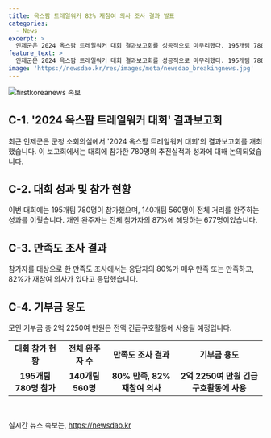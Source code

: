 ```yaml
---
title: 옥스팜 트레일워커 82% 재참여 의사 조사 결과 발표
categories:
  - News
excerpt: >
  인제군은 2024 옥스팜 트레일워커 대회 결과보고회를 성공적으로 마무리했다. 195개팀 780명이 참가한 대회에서 140개팀 560명이 완주하며, 개인 완주자는 전체 참가자의 87%에 달했다. 만족도 조사 결과 80%가 매우 만족 또는 만족하고, 82%가 재참여 의사를 밝혀 대회 성공을 확인했다. 이번 대회를 통해 총 2억 2250여 만원의 기부금이 모여 전 세계 긴급구호활동에 사용된다. #옥스팜 #트레일워커 #참가자 #재참여 #인제군
feature_text: >
  인제군은 2024 옥스팜 트레일워커 대회 결과보고회를 성공적으로 마무리했다. 195개팀 780명이 참가한 대회에서 140개팀 560명이 완주하며, 개인 완주자는 전체 참가자의 87%에 달했다. 만족도 조사 결과 80%가 매우 만족 또는 만족하고, 82%가 재참여 의사를 밝혀 대회 성공을 확인했다. 이번 대회를 통해 총 2억 2250여 만원의 기부금이 모여 전 세계 긴급구호활동에 사용된다. #옥스팜 #트레일워커 #참가자 #재참여 #인제군
image: 'https://newsdao.kr/res/images/meta/newsdao_breakingnews.jpg'
---
```


<p><img src="https://newsdao.kr/res/images/meta/newsdao_breakingnews.jpg" alt="firstkoreanews 속보" /></p>

<h2 data-ke-size="size26">C-1. '2024 옥스팜 트레일워커 대회' 결과보고회</h2>

<p data-ke-size="size16">최근 인제군은 군청 소회의실에서 '2024 옥스팜 트레일워커 대회'의 결과보고회를 개최했습니다. 이 보고회에서는 대회에 참가한 780명의 추진실적과 성과에 대해 논의되었습니다.</p>

<h2 data-ke-size="size26">C-2. 대회 성과 및 참가 현황</h2>

<p data-ke-size="size16">이번 대회에는 195개팀 780명이 참가했으며, 140개팀 560명이 전체 거리를 완주하는 성과를 이뤘습니다. 개인 완주자는 전체 참가자의 87%에 해당하는 677명이었습니다. </p>

<h2 data-ke-size="size26">C-3. 만족도 조사 결과</h2>

<p data-ke-size="size16">참가자를 대상으로 한 만족도 조사에서는 응답자의 80%가 매우 만족 또는 만족하고, 82%가 재참여 의사가 있다고 응답했습니다.</p>

<h2 data-ke-size="size26">C-4. 기부금 용도</h2>

<p data-ke-size="size16">모인 기부금 총 2억 2250여 만원은 전액 긴급구호활동에 사용될 예정입니다.</p>

<table>
  <tbody>
    <tr>
      <td style="text-align: center; height: 17px;"><b>대회 참가 현황</b></td>
      <td style="text-align: center; height: 17px;"><b>전체 완주자 수</b></td>
      <td style="text-align: center; height: 17px;"><b>만족도 조사 결과</b></td>
      <td style="text-align: center; height: 17px;"><b>기부금 용도</b></td>
    </tr>
    <tr>
      <td style="text-align: center; height: 17px;"><b>195개팀 780명 참가</b></td>
      <td style="text-align: center; height: 17px;"><b>140개팀 560명</b></td>
      <td style="text-align: center; height: 17px;"><b>80% 만족, 82% 재참여 의사</b></td>
      <td style="text-align: center; height: 17px;"><b>2억 2250여 만원 긴급구호활동에 사용</b></td>
    </tr>
  </tbody>
</table>

<p data-ke-size="size16">&nbsp;</p>
실시간 뉴스 속보는, <a href="https://newsdao.kr" rel="dofollow">https://newsdao.kr</a>


